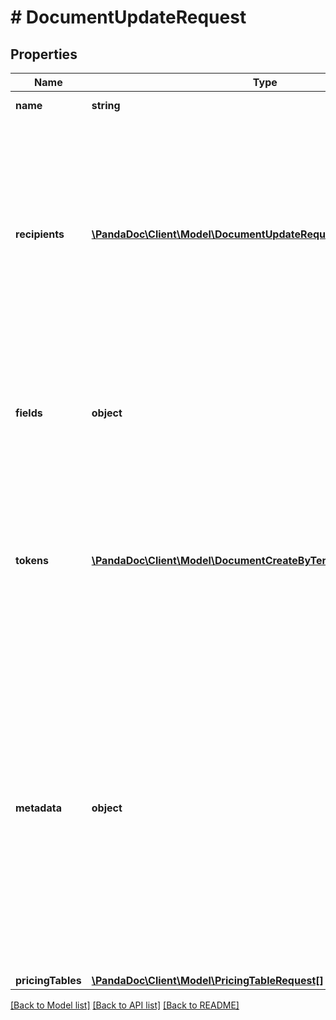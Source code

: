 # # DocumentUpdateRequest

## Properties

Name | Type | Description | Notes
------------ | ------------- | ------------- | -------------
**name** | **string** | The name of the document. | [optional]
**recipients** | [**\PandaDoc\Client\Model\DocumentUpdateRequestRecipients[]**](DocumentUpdateRequestRecipients.md) | The list of recipients you&#39;re sending the document to. The ID or email are required. If the ID is passed, an existing recipient will be updated. If the email is passed, a new recipient will be added to CC. | [optional]
**fields** | **object** | You may pass a list of fields/values which exist in a document. Please use &#x60;Merge Field&#x60; property of the fields like the key. | [optional]
**tokens** | [**\PandaDoc\Client\Model\DocumentCreateByTemplateRequestTokens[]**](DocumentCreateByTemplateRequestTokens.md) | You can pass a list of tokens/values. If a token name exists in a document then the value will be updated. Otherwise, a new token will be added to the document. | [optional]
**metadata** | **object** | You can pass arbitrary data in the key-value format to associate custom information with a document. This information is returned in any API requests for the document details by id. If metadata exists in a document then the value will be updated. Otherwise, metadata will be added to the document. | [optional]
**pricingTables** | [**\PandaDoc\Client\Model\PricingTableRequest[]**](PricingTableRequest.md) |  | [optional]

[[Back to Model list]](../../README.md#models) [[Back to API list]](../../README.md#endpoints) [[Back to README]](../../README.md)
